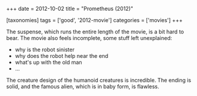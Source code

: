 +++
date = 2012-10-02
title = "Prometheus (2012)"

[taxonomies]
tags = ['good', '2012-movie']
categories = ['movies']
+++

The suspense, which runs the entire length of the movie, is a bit hard
to bear. The movie also feels incomplete, some stuff left unexplained:

-   why is the robot sinister
-   why does the robot help near the end
-   what's up with the old man
-   ...

The creature design of the humanoid creatures is incredible. The ending
is solid, and the famous alien, which is in baby form, is flawless.
